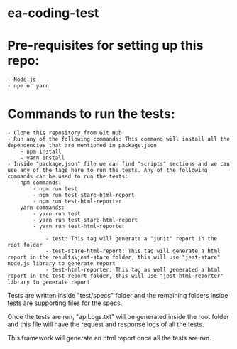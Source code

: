 # ea-coding-test

# Pre-requisites for setting up this repo:
    - Node.js
    - npm or yarn

# Commands to run the tests:

    - Clone this repository from Git Hub
    - Run any of the following commands: This command will install all the dependencies that are mentioned in package.json
        - npm install 
        - yarn install
    - Inside "package.json" file we can find "scripts" sections and we can use any of the tags here to run the tests. Any of the following commands can be used to run the tests:
        npm commands: 
            - npm run test
            - npm run test-stare-html-report
            - npm run test-html-reporter
        yarn commands:
            - yarn run test
            - yarn run test-stare-html-report
            - yarn run test-html-reporter            

                - test: This tag will generate a "junit" report in the root folder
                - test-stare-html-report: This tag will generate a html report in the results\jest-stare folder, this will use "jest-stare" node.js library to generate report
                - test-html-reporter: This tag as well generated a html report in the test-report folder, this will use "jest-html-reporter" library to generate report

Tests are written inside "test/specs" folder and the remaining folders inside tests are supporting files for the specs.

Once the tests are run, "apiLogs.txt" will be generated inside the root folder and this file will have the request and response logs of all the tests.

This framework will generate an html report once all the tests are run.